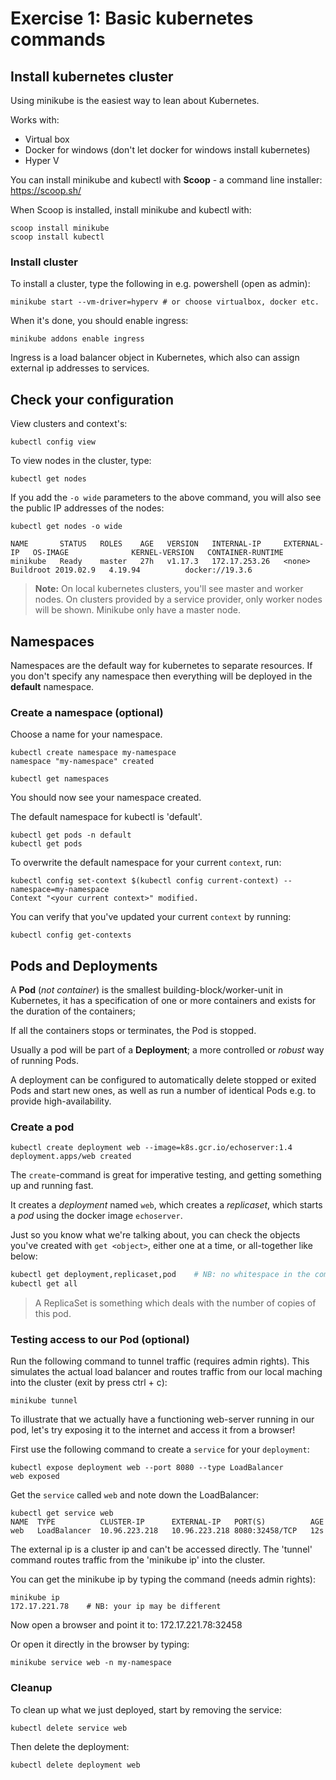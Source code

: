 # Exercise 1: Basic kubernetes commands

## Install kubernetes cluster

Using minikube is the easiest way to lean about Kubernetes.

Works with:

* Virtual box
* Docker for windows (don't let docker for windows install kubernetes)
* Hyper V

You can install minikube and kubectl with **Scoop** - a command line installer: https://scoop.sh/

When Scoop is installed, install minikube and kubectl with:
```shell
scoop install minikube
scoop install kubectl
```

### Install cluster

To install a cluster, type the following in e.g. powershell (open as admin):

```shell
minikube start --vm-driver=hyperv # or choose virtualbox, docker etc.
```

When it's done, you should enable ingress:

```shell
minikube addons enable ingress
```

Ingress is a load balancer object in Kubernetes, which also can assign external ip addresses to services.

## Check your configuration

View clusters and context's:

```shell
kubectl config view
```

To view nodes in the cluster, type:

```shell
kubectl get nodes
```

If you add the `-o wide` parameters to the above command, you will also see the public IP addresses of the nodes:

```shell
kubectl get nodes -o wide

NAME       STATUS   ROLES    AGE   VERSION   INTERNAL-IP     EXTERNAL-IP   OS-IMAGE              KERNEL-VERSION   CONTAINER-RUNTIME
minikube   Ready    master   27h   v1.17.3   172.17.253.26   <none>        Buildroot 2019.02.9   4.19.94          docker://19.3.6
```

>**Note:** On local kubernetes clusters, you'll see master and worker nodes. On clusters provided by a service provider, only worker nodes will be shown. Minikube only have a master node.

## Namespaces

Namespaces are the default way for kubernetes to separate resources. If you don't specify any namespace then everything will be deployed in the **default** namespace.

### Create a namespace (optional)

Choose a name for your namespace.

```shell
kubectl create namespace my-namespace
namespace "my-namespace" created

kubectl get namespaces
```
You should now see your namespace created.

The default namespace for kubectl is 'default'.

```shell
kubectl get pods -n default
kubectl get pods
```

To overwrite the default namespace for your current `context`, run:

```shell
kubectl config set-context $(kubectl config current-context) --namespace=my-namespace
Context "<your current context>" modified.
```

You can verify that you've updated your current `context` by running:

```shell
kubectl config get-contexts
```

## Pods and Deployments

A **Pod** (*not container*) is the smallest building-block/worker-unit in Kubernetes, it has a specification of one or more containers and exists for the duration of the containers;

If all the containers stops or terminates, the Pod is stopped.

Usually a pod will be part of a **Deployment**; a more controlled or _robust_ way of running Pods.

A deployment can be configured to automatically delete stopped or exited Pods and start new ones, as well as run a number of identical Pods e.g. to provide high-availability.

### Create a pod

```shell
kubectl create deployment web --image=k8s.gcr.io/echoserver:1.4
deployment.apps/web created
```

The `create`-command is great for imperative testing, and getting something up and running fast.

It creates a _deployment_ named `web`, which creates a _replicaset_, which starts a _pod_ using the docker image `echoserver`.

Just so you know what we're talking about, you can check the objects you've created with `get <object>`, either one at a time, or all-together like below:

```bash
kubectl get deployment,replicaset,pod    # NB: no whitespace in the comma-separated list
kubectl get all
```

> A ReplicaSet is something which deals with the number of copies of this pod.

### Testing access to our Pod (optional)

Run the following command to tunnel traffic (requires admin rights). This simulates the actual load balancer and routes traffic from our local maching into the cluster (exit by press ctrl + c):

```shell
minikube tunnel
```

To illustrate that we actually have a functioning web-server running in our pod, let's try exposing it to the internet and access it from a browser!

First use the following command to create a `service` for your `deployment`:

```shell
kubectl expose deployment web --port 8080 --type LoadBalancer
web exposed
```

Get the `service` called `web` and note down the LoadBalancer:

```shell
kubectl get service web
NAME  TYPE          CLUSTER-IP      EXTERNAL-IP   PORT(S)          AGE
web   LoadBalancer  10.96.223.218   10.96.223.218 8080:32458/TCP   12s
```

The external ip is a cluster ip and can't be accessed directly. The 'tunnel' command routes traffic from the 'minikube ip' into the cluster.

You can get the minikube ip by typing the command (needs admin rights):

```shell
minikube ip
172.17.221.78    # NB: your ip may be different
```

Now open a browser and point it to: 172.17.221.78:32458

Or open it directly in the browser by typing:

```shell
minikube service web -n my-namespace
```

### Cleanup

To clean up what we just deployed, start by removing the service:

```shell
kubectl delete service web
```

Then delete the deployment:

```shell
kubectl delete deployment web
```
